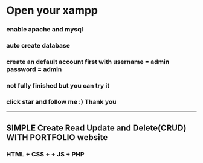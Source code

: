 # Open your xampp
### enable apache and mysql

### auto create database

### create an default account first with username = admin password = admin

### not fully finished but you can try it 
### click star and follow me :) Thank you
***
## SIMPLE Create Read Update and Delete(CRUD) WITH PORTFOLIO website
### HTML + CSS + + JS + PHP  
